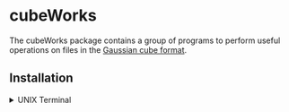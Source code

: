 # cubeWorks

The cubeWorks package contains a group of programs to perform useful operations on files in the [Gaussian cube format](https://paulbourke.net/dataformats/cube/). 

## Installation

<details>
  <summary>UNIX Terminal</summary>

- download and unzip the source code
- enter **cubeWorks** directory, *e.g.*  
`cd cubeWorks-1.0`
- compile with GNU make
    - type `make` to compile all programs (requires float version of [FFTW3](www.fftw.org))  
    or
    - type `make noFT` to compile without fftw3 (no cubeFilter)
- make cubeWorks binaries findable
    - add cubeWorks/bin to $PATH:  
    `dir=$(pwd)`  
    `echo "export PATH=$PATH:${dir}/bin" \>& ~/.bash_profile`  
    or
    - copy contents of cubeWorks/bin to usr/local/bin:  
    `sudo cp bin/* usr/local/bin/`  
    or
    - ...  

</details>